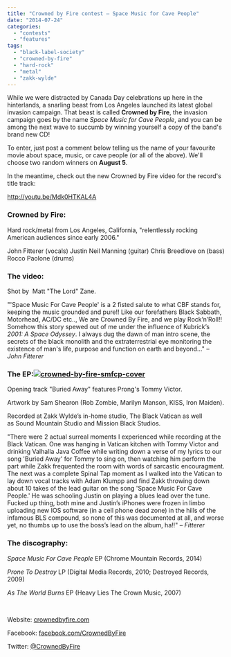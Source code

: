 ```yaml
---
title: "Crowned by Fire contest – Space Music for Cave People"
date: "2014-07-24"
categories: 
  - "contests"
  - "features"
tags: 
  - "black-label-society"
  - "crowned-by-fire"
  - "hard-rock"
  - "metal"
  - "zakk-wylde"
---
```


While we were distracted by Canada Day celebrations up here in the hinterlands, a snarling beast from Los Angeles launched its latest global invasion campaign. That beast is called **Crowned by Fire**, the invasion campaign goes by the name _Space Music for Cave People_, and you can be among the next wave to succumb by winning yourself a copy of the band's brand new CD!

To enter, just post a comment below telling us the name of your favourite movie about space, music, or cave people (or all of the above). We'll choose two random winners on **August 5**.

In the meantime, check out the new Crowned by Fire video for the record's title track:

http://youtu.be/Mdk0HTKAL4A

### Crowned by Fire:

Hard rock/metal from Los Angeles, California, "relentlessly rocking American audiences since early 2006."

John Fitterer (vocals) Justin Neil Manning (guitar) Chris Breedlove on (bass) Rocco Paolone (drums)

### The video:

Shot by  Matt "The Lord" Zane.

"'Space Music For Cave People' is a 2 fisted salute to what CBF stands for, keeping the music grounded and pure!! Like our forefathers Black Sabbath, Motorhead, AC/DC etc.., We are Crowned By Fire, and we play Rock’n’Roll!! Somehow this story spewed out of me under the influence of Kubrick’s _2001: A Space Odyssey_. I always dug the dawn of man intro scene, the secrets of the black monolith and the extraterrestrial eye monitoring the existence of man's life, purpose and function on earth and beyond…" _– John Fitterer_

### The EP:[![crowned-by-fire-smfcp-cover](https://hellbound.ca/wp-content/uploads/2014/07/crowned-by-fire-smfcp-cover-300x300.jpg)](https://hellbound.ca/wp-content/uploads/2014/07/crowned-by-fire-smfcp-cover.jpg)

Opening track "Buried Away" features Prong's Tommy Victor.

Artwork by Sam Shearon (Rob Zombie, Marilyn Manson, KISS, Iron Maiden).

Recorded at Zakk Wylde’s in-home studio, The Black Vatican as well as Sound Mountain Studio and Mission Black Studios.

"There were 2 actual surreal moments I experienced while recording at the Black Vatican. One was hanging in Vatican kitchen with Tommy Victor and drinking Valhalla Java Coffee while writing down a verse of my lyrics to our song 'Buried Away' for Tommy to sing on, then watching him perform the part while Zakk frequented the room with words of sarcastic encouragment. The next was a complete Spinal Tap moment as I walked into the Vatican to lay down vocal tracks with Adam Klumpp and find Zakk throwing down about 10 takes of the lead guitar on the song 'Space Music For Cave People.' He was schooling Justin on playing a blues lead over the tune. Fucked up thing, both mine and Justin’s iPhones were frozen in limbo uploading new IOS software (in a cell phone dead zone) in the hills of the infamous BLS compound, so none of this was documented at all, and worse yet, no thumbs up to use the boss’s lead on the album, ha!!" _– Fitterer_

### The discography:

_Space Music For Cave People_ EP (Chrome Mountain Records, 2014)

_Prone To Destroy_ LP (Digital Media Records, 2010; Destroyed Records, 2009)

_As The World Burns_ EP (Heavy Lies The Crown Music, 2007)

 

Website: [crownedbyfire.com](http://crownedbyfire.com)

Facebook: [facebook.com/CrownedByFire](http://Facebook.com/CrownedByFire)

Twitter: [@CrownedByFire](http://twitter.com/CrownedByFire)
